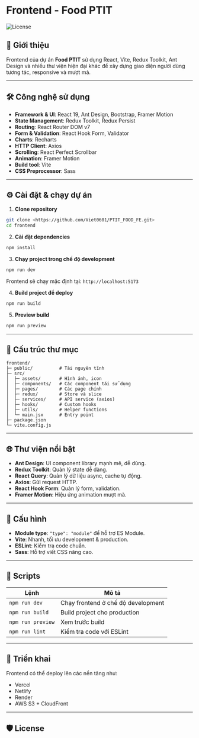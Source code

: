 # Frontend - Food PTIT

![License](https://img.shields.io/badge/license-MIT-green)

## 📖 Giới thiệu
Frontend của dự án **Food PTIT** sử dụng React, Vite, Redux Toolkit, Ant Design và nhiều thư viện hiện đại khác để xây dựng giao diện người dùng tương tác, responsive và mượt mà.

---

## 🛠️ Công nghệ sử dụng
- **Framework & UI**: React 19, Ant Design, Bootstrap, Framer Motion
- **State Management**: Redux Toolkit, Redux Persist
- **Routing**: React Router DOM v7
- **Form & Validation**: React Hook Form, Validator
- **Charts**: Recharts
- **HTTP Client**: Axios
- **Scrolling**: React Perfect Scrollbar
- **Animation**: Framer Motion
- **Build tool**: Vite
- **CSS Preprocessor**: Sass

---

## ⚙️ Cài đặt & chạy dự án

1. **Clone repository**
```bash
git clone <https://github.com/Viet0601/PTIT_FOOD_FE.git>
cd frontend
````

2. **Cài đặt dependencies**

```bash
npm install
```

3. **Chạy project trong chế độ development**

```bash
npm run dev
```

Frontend sẽ chạy mặc định tại: `http://localhost:5173`

4. **Build project để deploy**

```bash
npm run build
```

5. **Preview build**

```bash
npm run preview
```

---

## 📂 Cấu trúc thư mục

```
frontend/
├─ public/          # Tài nguyên tĩnh
├─ src/
│  ├─ assets/       # Hình ảnh, icon
│  ├─ components/   # Các component tái sử dụng
│  ├─ pages/        # Các page chính
│  ├─ redux/        # Store và slice
│  ├─ services/     # API service (axios)
│  ├─ hooks/        # Custom hooks
│  ├─ utils/        # Helper functions
│  └─ main.jsx      # Entry point
├─ package.json
└─ vite.config.js
```

---

## 🌐 Thư viện nổi bật

* **Ant Design**: UI component library mạnh mẽ, dễ dùng.
* **Redux Toolkit**: Quản lý state dễ dàng.
* **React Query**: Quản lý dữ liệu async, cache tự động.
* **Axios**: Gửi request HTTP.
* **React Hook Form**: Quản lý form, validation.
* **Framer Motion**: Hiệu ứng animation mượt mà.

---

## 📌 Cấu hình

* **Module type**: `"type": "module"` để hỗ trợ ES Module.
* **Vite**: Nhanh, tối ưu development & production.
* **ESLint**: Kiểm tra code chuẩn.
* **Sass**: Hỗ trợ viết CSS nâng cao.

---

## 📝 Scripts

| Lệnh              | Mô tả                              |
| ----------------- | ---------------------------------- |
| `npm run dev`     | Chạy frontend ở chế độ development |
| `npm run build`   | Build project cho production       |
| `npm run preview` | Xem trước build                    |
| `npm run lint`    | Kiểm tra code với ESLint           |

---

## 🚀 Triển khai

Frontend có thể deploy lên các nền tảng như:

* Vercel
* Netlify
* Render
* AWS S3 + CloudFront

---

## 🛡️ License

